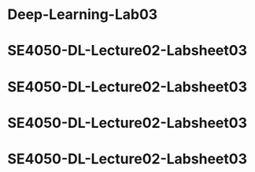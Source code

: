 # Deep-Learning-Lab03
 
# SE4050-DL-Lecture02-Labsheet03
# SE4050-DL-Lecture02-Labsheet03
# SE4050-DL-Lecture02-Labsheet03
# SE4050-DL-Lecture02-Labsheet03
